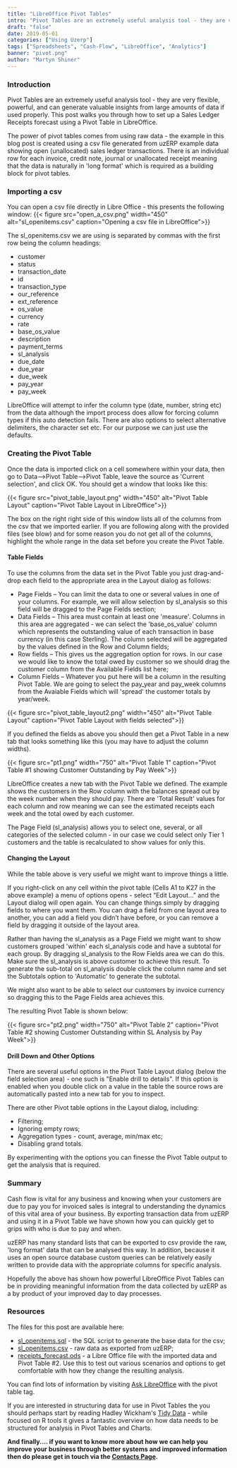 ```yaml
---
title: "LibreOffice Pivot Tables"
intro: "Pivot Tables are an extremely useful analysis tool - they are very flexible, powerful, and can generate valuable insights from large amounts of data if used properly. This post walks you through how to set up a Sales Ledger Receipts forecast using a Pivot Table in LibreOffice."
draft: "false"
date: 2019-05-01
categories: ["Using Uzerp"]
tags: ["Spreadsheets", "Cash-Flow", "LibreOffice", "Analytics"]
banner: "pivot.png"
author: "Martyn Shiner"
---
```


### Introduction

Pivot Tables are an extremely useful analysis tool - they are very flexible, powerful, and can generate valuable insights from large amounts of data if used properly. This post walks you through how to set up a Sales Ledger Receipts forecast using a Pivot Table in LibreOffice.

The power of pivot tables comes from using raw data - the example in this blog post is created using a csv file generated from uzERP example data showing open (unallocated) sales ledger transactions. There is an individual row for each invoice, credit note, journal or unallocated receipt meaning that the data is naturally in 'long format' which is required as a building block for pivot tables.

### Importing a csv

You can open a csv file directly in Libre Office - this presents the following window:
{{< figure src="open_a_csv.png" width="450" alt="sl_openitems.csv" caption="Opening a csv file in LibreOffice">}}

The sl_openitems.csv we are using is separated by commas with the first row being the column headings:

* customer
* status
* transaction_date
* id
* transaction_type
* our_reference
* ext_reference
* os_value
* currency
* rate
* base_os_value
* description
* payment_terms
* sl_analysis
* due_date
* due_year
* due_week
* pay_year
* pay_week

LibreOffice will attempt to infer the column type (date, number, string etc) from the data although the import process does allow for forcing column types if this auto detection fails. There are also options to select alternative delimiters, the character set etc. For our purpose we can just use the defaults.

### Creating the Pivot Table
Once the data is imported click on a cell somewhere within your data, then go to Data–>Pivot Table–>Pivot Table, leave the source as 'Current selection', and click OK. You should get a window that looks like this:

{{< figure src="pivot_table_layout.png" width="450" alt="Pivot Table Layout" caption="Pivot Table Layout in LibreOffice">}}

The box on the right right side of this window lists all of the columns from the csv that we imported earlier. If you are following along with the provided files (see blow) and for some reason you do not get all of the columns, highlight the whole range in the data set before you create the Pivot Table.

#### Table Fields
To use the columns from the data set in the Pivot Table you just drag-and-drop each field to the appropriate area in the Layout dialog as follows:

* Page Fields – You can limit the data to one or several values in one of your columns. For example, we will allow selection by sl_analysis so this field will be dragged to the Page Fields section;
* Data Fields – This area must contain at least one 'measure'. Columns in this area are aggregated - we can select the 'base_os_value' column which represents the outstanding value of each transaction in base currency (in this case Sterling). The column selected will be aggregated by the values defined in the Row and Column fields;
* Row fields – This gives us the aggregation option for rows. In our case we would like to know the total owed by customer so we should drag the customer column from the Available Fields list here;
* Column Fields – Whatever you put here will be a column in the resulting Pivot Table. We are going to select the pay_year and pay_week columns from the Avaiable Fields which will 'spread' the customer totals by year/week.

{{< figure src="pivot_table_layout2.png" width="450" alt="Pivot Table Layout" caption="Pivot Table Layout with fields selected">}}

If you defined the fields as above you should then get a Pivot Table in a new tab that looks something like this (you may have to adjust the column widths).

{{< figure src="pt1.png" width="750" alt="Pivot Table 1" caption="Pivot Table #1 showing Customer Outstanding by Pay Week">}}

LibreOffice creates a new tab with the Pivot Table we defined. The example shows the customers in the Row column with the balances spread out by the week number when they should pay. There are 'Total Result' values for each column and row meaning we can see the estimated receipts each week and the total owed by each customer.

The Page Field (sl_analysis) allows you to select one, several, or all categories of the selected column - in our case we could select only Tier 1 customers and the table is recalculated to show values for only this.

#### Changing the Layout
While the table above is very useful we might want to improve things a little.

If you right-click on any cell within the pivot table (Cells A1 to K27 in the above example) a menu of options opens - select “Edit Layout…” and the Layout dialog will open again. You can change things simply by dragging fields to where you want them. You can drag a field from one layout area to another, you can add a field you didn’t have before, or you can remove a field by dragging it outside of the layout area.

Rather than having the sl_analysis as a Page Field we might want to show customers grouped 'within' each sl_analysis code and have a subtotal for each group. By dragging sl_analysis to the Row Fields area we can do this. Make sure the sl_analysis is above customer to achieve this result. To generate the sub-total on sl_analysis double click the column name and set the Subtotals option to 'Automatic' to generate the subtotal.

We might also want to be able to select our customers by invoice currency so dragging this to the Page Fields area achieves this.

The resulting Pivot Table is shown below:

{{< figure src="pt2.png" width="750" alt="Pivot Table 2" caption="Pivot Table #2 showing Customer Outstanding within SL Analysis by Pay Week">}}

#### Drill Down and Other Options

There are several useful options in the Pivot Table Layout dialog (below the field selection area) - one such is "Enable drill to details". If this option is enabled when you double click on a value in the table the source rows are automatically pasted into a new tab for you to inspect.

There are other Pivot table options in the Layout dialog, including:

* Filtering;
* Ignoring empty rows;
* Aggregation types - count, average, min/max etc;
* Disabling grand totals.

By experimenting with the options you can finesse the Pivot Table output to get the analysis that is required.

### Summary

Cash flow is vital for any business and knowing when your customers are due to pay you for invoiced sales is integral to understanding the dynamics of this vital area of your business. By exporting transaction data from uzERP and using it in a Pivot Table we have shown how you can quickly get to grips with who is due to pay and when.

uzERP has many standard lists that can be exported to csv provide the raw, 'long format' data that can be analysed this way. In addition, because it uses an open source database custom queries can be relatively easily written to provide data with the appropriate columns for specific analysis.

Hopefully the above has shown how powerful LibreOffice Pivot Tables can be in providing meaningful information from the data collected by uzERP as a by product of your improved day to day processes.

### Resources

The files for this post are available here:

* <a href="sl_openitems.sql" download>sl_openitems.sql</a> - the SQL script to generate the base data for the csv;
* <a href="sl_openitems.csv" download>sl_openitems.csv</a> - raw data as exported from uzERP;
* <a href="receipts_forecast.ods" download>receipts_forecast.ods</a> - a Libre Office file with the imported data and Pivot Table #2. Use this to test out various scenarios and options to get comfortable with how they change the resulting analysis.

You can find lots of information by visiting [Ask LibreOffice](https://ask.libreoffice.org/en/questions/scope:all/sort:activity-desc/tags:pivot/page:1/) with the pivot table tag.

If you are interested in structuring data for use in Pivot Tables the you should perhaps start by reading Hadley Wickham's [Tidy Data](https://vita.had.co.nz/papers/tidy-data.html) - while focused on R tools it gives a fantastic overview on how data needs to be structured for analysis in Pivot Tables and Charts.

__And finally.... if you want to know more about how we can help you improve your business through better systems and improved information then do please get in touch via the [Contacts Page](/contact/).__